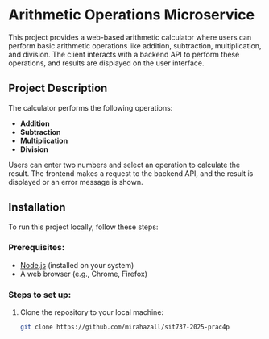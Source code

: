# Arithmetic Operations Microservice

This project provides a web-based arithmetic calculator where users can perform basic arithmetic operations like addition, subtraction, multiplication, and division. The client interacts with a backend API to perform these operations, and results are displayed on the user interface.


## Project Description

The calculator performs the following operations:
- **Addition**
- **Subtraction**
- **Multiplication**
- **Division**

Users can enter two numbers and select an operation to calculate the result. The frontend makes a request to the backend API, and the result is displayed or an error message is shown.

## Installation

To run this project locally, follow these steps:

### Prerequisites:
- [Node.js](https://nodejs.org/) (installed on your system)
- A web browser (e.g., Chrome, Firefox)

### Steps to set up:

1. Clone the repository to your local machine:
   ```bash
   git clone https://github.com/mirahazall/sit737-2025-prac4p
